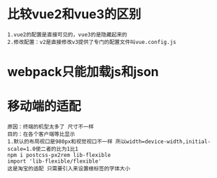 # 比较vue2和vue3的区别
    1.vue2的配置是直接可见的，vue3的是隐藏起来的
    2.修改配置：v2是直接修改v3提供了专门的配置文件叫vue.config.js
# webpack只能加载js和json
# 移动端的适配
    原因：终端的机型太多了 尺寸不一样
    目的：在各个客户端等比显示
    1.默认的布局视口是980px和视觉视口不一样 所以width=device-width,initial-scale=1.0使二者的比为1比1
    npm i postcss-px2rem lib-flexible
    import 'lib-flexible/flexible'
    这是淘宝的适配 只需要引入来设置根标签的字体大小